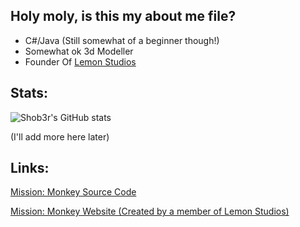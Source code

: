 ## Holy moly, is this my about me file?

- C#/Java (Still somewhat of a beginner though!)
- Somewhat ok 3d Modeller
- Founder Of [Lemon Studios](https://lemon-studios.ca/)

## Stats:

![Shob3r's GitHub stats](https://github-readme-stats.vercel.app/api?username=Shob3r&show_icons=true&theme=radical)

(I'll add more here later)

## Links:

[Mission: Monkey Source Code](https://github.com/lemons-studios/Mission-Monkey)

[Mission: Monkey Website (Created by a member of Lemon Studios)](https://missionmonkey.netlify.app/)
